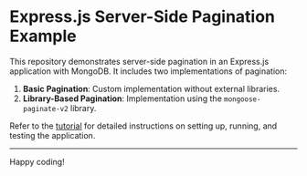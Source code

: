 # Express.js Server-Side Pagination Example

This repository demonstrates server-side pagination in an Express.js application with MongoDB. It includes two implementations of pagination:

1. **Basic Pagination**: Custom implementation without external libraries.
2. **Library-Based Pagination**: Implementation using the `mongoose-paginate-v2` library.

Refer to the [tutorial](https://dev.to/michaelikoko/server-side-pagination-with-expressjs-and-mongodb-3g5i) for detailed instructions on setting up, running, and testing the application.

---

Happy coding!
